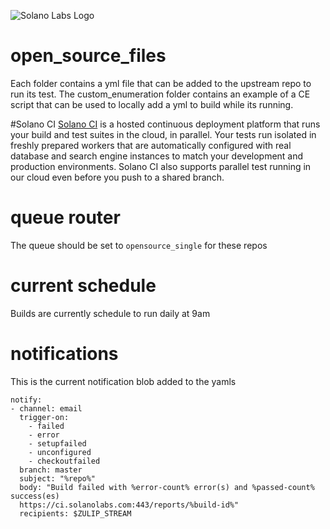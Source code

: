 ![Solano Labs Logo](https://www.solanolabs.com/assets/solano-labs-1cfeb8f4276fc9294349039f602d5923.png)
# open_source_files
Each folder contains a yml file that can be added to the upstream repo to run its test.
The custom_enumeration folder contains an example of a CE script that can be used to locally add a yml to build while its running.

#Solano CI
[Solano CI](https://www.solanolabs.com/) is a hosted continuous deployment platform that runs your build and test suites in the cloud, in parallel. Your tests run isolated in freshly prepared workers that are automatically configured with real database and search engine instances to match your development and production environments. Solano CI also supports parallel test running in our cloud even before you push to a shared branch.


# queue router
The queue should be set to ``opensource_single`` for these repos

# current schedule
Builds are currently schedule to run daily at 9am

# notifications
This is the current notification blob added to the yamls
```
notify:
- channel: email
  trigger-on: 
    - failed
    - error
    - setupfailed
    - unconfigured
    - checkoutfailed
  branch: master
  subject: "%repo%"
  body: "Build failed with %error-count% error(s) and %passed-count% success(es)
  https://ci.solanolabs.com:443/reports/%build-id%"
  recipients: $ZULIP_STREAM
```
